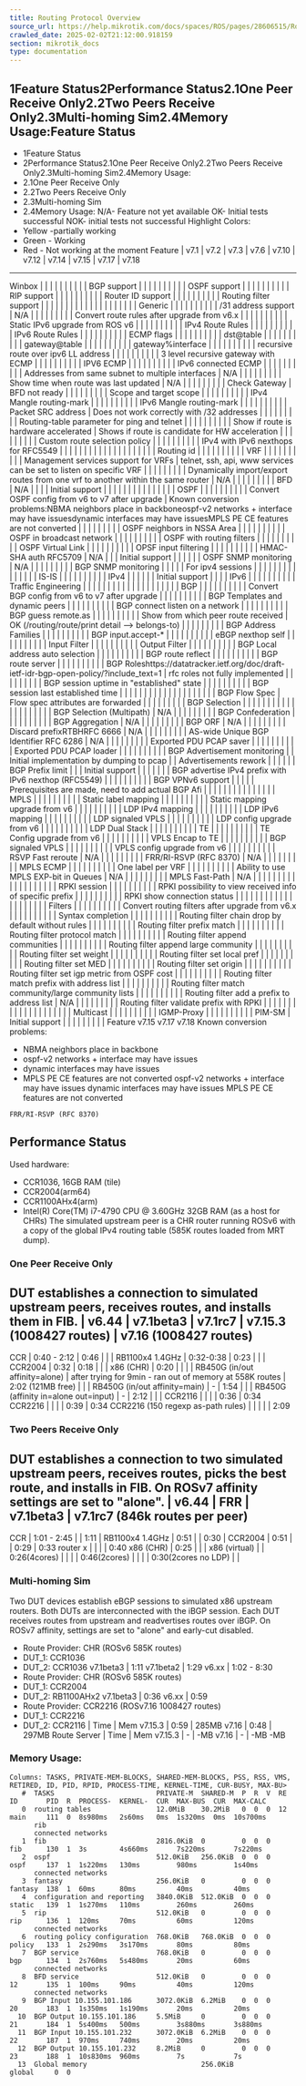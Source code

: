 ```yaml
---
title: Routing Protocol Overview
source_url: https://help.mikrotik.com/docs/spaces/ROS/pages/28606515/Routing+Protocol+Overview,
crawled_date: 2025-02-02T21:12:00.918159
section: mikrotik_docs
type: documentation
---
```


## 1Feature Status2Performance Status2.1One Peer Receive Only2.2Two Peers Receive Only2.3Multi-homing Sim2.4Memory Usage:Feature Status
* 1Feature Status
* 2Performance Status2.1One Peer Receive Only2.2Two Peers Receive Only2.3Multi-homing Sim2.4Memory Usage:
* 2.1One Peer Receive Only
* 2.2Two Peers Receive Only
* 2.3Multi-homing Sim
* 2.4Memory Usage:
N/A- Feature not yet available
OK- Initial tests successful
NOK- initial tests not successful
Highlight Colors:
* Yellow -partially working
* Green - Working
* Red - Not working at the moment
Feature | v7.1 | v7.2 | v7.3 | v7.6 | v7.10 | v7.12 | v7.14 | v7.15 | v7.17 | v7.18
-----------------------------------------------------------------------------------
Winbox |  |  |  |  |  |  |  |  |  | 
BGP support |  |  |  |  |  |  |  |  |  | 
OSPF support |  |  |  |  |  |  |  |  |  | 
RIP support |  |  |  |  |  |  |  |  |  | 
Router ID support |  |  |  |  |  |  |  |  |  | 
Routing filter support |  |  |  |  |  |  |  |  |  | 
 |  |  |  |  |  |  |  |  |  | 
Generic |  |  |  |  |  |  |  |  |  | 
/31 address support | N/A |  |  |  |  |  |  |  |  | 
Convert route rules after upgrade from v6.x |  |  |  |  |  |  |  |  |  | 
Static IPv6 upgrade from ROS v6 |  |  |  |  |  |  |  |  |  | 
IPv4 Route Rules |  |  |  |  |  |  |  |  |  | 
IPv6 Route Rules |  |  |  |  |  |  |  |  |  | 
ECMP flags |  |  |  |  |  |  |  |  |  | 
dst@table |  |  |  |  |  |  |  |  |  | 
gateway@table |  |  |  |  |  |  |  |  |  | 
gateway%interface |  |  |  |  |  |  |  |  |  | 
recursive route over ipv6 LL address |  |  |  |  |  |  |  |  |  | 
3 level recursive gateway with ECMP |  |  |  |  |  |  |  |  |  | 
IPV6 ECMP |  |  |  |  |  |  |  |  |  | 
IPv6 connected ECMP |  |  |  |  |  |  |  |  |  | 
Addresses from same subnet to multiple interfaces | N/A |  |  |  |  |  |  |  |  | 
Show time when route was last updated | N/A |  |  |  |  |  |  |  |  | 
Check Gateway | BFD not ready |  |  |  |  |  |  |  |  | 
Scope and target scope |  |  |  |  |  |  |  |  |  | 
IPv4 Mangle routing-mark |  |  |  |  |  |  |  |  |  | 
IPv6 Mangle routing-mark |  |  |  |  |  |  |  |  |  | 
Packet SRC address | Does not work correctly with /32 addresses |  |  |  |  |  |  |  |  | 
Routing-table parameter for ping and telnet |  |  |  |  |  |  |  |  |  | 
Show if route is hardware accelerated | Shows if route is candidate for HW acceleration |  |  |  |  |  |  |  |  | 
Custom route selection policy |  |  |  |  |  |  |  |  |  | 
IPv4 with IPv6 nexthops for RFC5549 |  |  |  |  |  |  |  |  |  | 
 |  |  |  |  |  |  |  |  |  | 
Routing id |  |  |  |  |  |  |  |  |  | 
VRF |  |  |  |  |  |  |  |  |  | 
Management services support for VRFs | telnet, ssh, api, www services can be set to listen on specific VRF |  |  |  |  |  |  |  |  | 
Dynamically import/export routes from one vrf to another within the same router | N/A |  |  |  |  |  |  |  |  | 
BFD | N/A |  |  |  | Initial support |  |  |  |  | 
 |  |  |  |  |  |  |  |  |  | 
OSPF |  |  |  |  |  |  |  |  |  | 
Convert OSPF config from v6 to v7 after upgrade | Known conversion problems:NBMA neighbors place in backboneospf-v2 networks + interface may have issuesdynamic interfaces may have issuesMPLS PE CE features are not converted |  |  |  |  |  |  |  |  | 
OSPF neighbors in NSSA Area |  |  |  |  |  |  |  |  |  | 
OSPF in broadcast network |  |  |  |  |  |  |  |  |  | 
OSPF with routing filters |  |  |  |  |  |  |  |  |  | 
OSPF Virtual Link |  |  |  |  |  |  |  |  |  | 
OPSF input filtering |  |  |  |  |  |  |  |  |  | 
HMAC-SHA auth RFC5709 | N/A |  |  | Initial support |  |  |  |  |  | 
OSPF SNMP monitoring | N/A |  |  |  |  |  |  |  |  | 
BGP SNMP monitoring |  |  |  |  | For ipv4 sessions |  |  |  |  | 
 |  |  |  |  |  |  |  |  |  | 
IS-IS |  |  |  |  |  |  |  |  |  | 
IPv4 |  |  |  |  |  | Initial support |  |  |  | 
IPv6 |  |  |  |  |  |  |  |  |  | 
Traffic Engineering |  |  |  |  |  |  |  |  |  | 
 |  |  |  |  |  |  |  |  |  | 
BGP |  |  |  |  |  |  |  |  |  | 
Convert BGP config from v6 to v7 after upgrade |  |  |  |  |  |  |  |  |  | 
BGP Templates and dynamic peers |  |  |  |  |  |  |  |  |  | 
BGP connect listen on a network |  |  |  |  |  |  |  |  |  | 
BGP guess remote.as |  |  |  |  |  |  |  |  |  | 
Show from which peer route received | OK (/routing/route/print detail --> belongs-to) |  |  |  |  |  |  |  |  | 
BGP Address Families |  |  |  |  |  |  |  |  |  | 
BGP input.accept-* |  |  |  |  |  |  |  |  |  | 
eBGP nexthop self |  |  |  |  |  |  |  |  |  | 
Input Filter |  |  |  |  |  |  |  |  |  | 
Output Filter |  |  |  |  |  |  |  |  |  | 
BGP Local address auto selection |  |  |  |  |  |  |  |  |  | 
BGP route reflect |  |  |  |  |  |  |  |  |  | 
BGP route server |  |  |  |  |  |  |  |  |  | 
BGP Roleshttps://datatracker.ietf.org/doc/draft-ietf-idr-bgp-open-policy/?include_text=1 | rfc roles not fully implemented |  |  |  |  |  |  |  |  | 
BGP session uptime in "established" state |  |  |  |  |  |  |  |  |  | 
BGP session last established time |  |  |  |  |  |  |  |  |  | 
 |  |  |  |  |  |  |  |  |  | 
BGP Flow Spec | Flow spec attributes are forwarded |  |  |  |  |  |  |  |  | 
BGP Selection |  |  |  |  |  |  |  |  |  | 
 |  |  |  |  |  |  |  |  |  | 
BGP Selection (Multipath) | N/A |  |  |  |  |  |  |  |  | 
BGP Confederation |  |  |  |  |  |  |  |  |  | 
BGP Aggregation | N/A |  |  |  |  |  |  |  |  | 
BGP ORF | N/A |  |  |  |  |  |  |  |  | 
Discard prefixRTBHRFC 6666 | N/A |  |  |  |  |  |  |  |  | 
AS-wide Unique BGP Identifier RFC 6286 | N/A |  |  |  |  |  |  |  |  | 
Exported PDU PCAP saver |  |  |  |  |  |  |  |  |  | 
Exported PDU PCAP loader |  |  |  |  |  |  |  |  |  | 
BGP Advertisement monitoring |  | Initial implementation by dumping to pcap |  | Advertisements rework |  |  |  |  |  | 
BGP Prefix limit |  |  | Initial support |  |  |  |  |  |  | 
BGP advertise IPv4 prefix with IPv6 nexthop (RFC5549) |  |  |  |  |  |  |  |  |  | 
BGP VPNv6 support |  |  |  |  | Prerequisites are made, need to add actual BGP Afi |  |  |  |  | 
 |  |  |  |  |  |  |  |  |  | 
MPLS |  |  |  |  |  |  |  |  |  | 
Static label mapping |  |  |  |  |  |  |  |  |  | 
Static mapping upgrade from v6 |  |  |  |  |  |  |  |  |  | 
LDP IPv4 mapping |  |  |  |  |  |  |  |  |  | 
LDP IPv6 mapping |  |  |  |  |  |  |  |  |  | 
LDP signaled VPLS |  |  |  |  |  |  |  |  |  | 
LDP config upgrade from v6 |  |  |  |  |  |  |  |  |  | 
LDP Dual Stack |  |  |  |  |  |  |  |  |  | 
TE |  |  |  |  |  |  |  |  |  | 
TE Config upgrade from v6 |  |  |  |  |  |  |  |  |  | 
VPLS Encap to TE |  |  |  |  |  |  |  |  |  | 
BGP signaled VPLS |  |  |  |  |  |  |  |  |  | 
VPLS config upgrade from v6 |  |  |  |  |  |  |  |  |  | 
RSVP Fast reroute | N/A |  |  |  |  |  |  |  |  | 
FRR/RI-RSVP (RFC 8370) | N/A |  |  |  |  |  |  |  |  | 
MPLS ECMP |  |  |  |  |  |  |  |  |  | 
One label per VRF |  |  |  |  |  |  |  |  |  | 
Ability to use MPLS EXP-bit in Queues | N/A |  |  |  |  |  |  |  |  | 
MPLS Fast-Path | N/A |  |  |  |  |  |  |  |  | 
 |  |  |  |  |  |  |  |  |  | 
RPKI session |  |  |  |  |  |  |  |  |  | 
RPKI possibility to view received info of specific prefix |  |  |  |  |  |  |  |  |  | 
RPKI show connection status |  |  |  |  |  |  |  |  |  | 
 |  |  |  |  |  |  |  |  |  | 
Filters |  |  |  |  |  |  |  |  |  | 
Convert routing filters after upgrade from v6.x |  |  |  |  |  |  |  |  |  | 
Syntax completion |  |  |  |  |  |  |  |  |  | 
Routing filter chain drop by default without rules |  |  |  |  |  |  |  |  |  | 
Routing filter prefix match |  |  |  |  |  |  |  |  |  | 
Routing filter protocol match |  |  |  |  |  |  |  |  |  | 
Routing filter append communities |  |  |  |  |  |  |  |  |  | 
Routing filter append large community |  |  |  |  |  |  |  |  |  | 
Routing filter set weight |  |  |  |  |  |  |  |  |  | 
Routing filter set local pref |  |  |  |  |  |  |  |  |  | 
Routing filter set MED |  |  |  |  |  |  |  |  |  | 
Routing filter set origin |  |  |  |  |  |  |  |  |  | 
Routing filter set igp metric from OSPF cost |  |  |  |  |  |  |  |  |  | 
Routing filter match prefix with address list |  |  |  |  |  |  |  |  |  | 
Routing filter match community/large community lists |  |  |  |  |  |  |  |  |  | 
Routing filter add a prefix to address list | N/A |  |  |  |  |  |  |  |  | 
Routing filter validate prefix with RPKI |  |  |  |  |  |  |  |  |  | 
 |  |  |  |  |  |  |  |  |  | 
Multicast |  |  |  |  |  |  |  |  |  | 
IGMP-Proxy |  |  |  |  |  |  |  |  |  | 
PIM-SM | Initial support |  |  |  |  |  |  |  |  | 
Feature
v7.15
v7.17
v7.18
Known conversion problems:
* NBMA neighbors place in backbone
* ospf-v2 networks + interface may have issues
* dynamic interfaces may have issues
* MPLS PE CE features are not converted
ospf-v2 networks + interface may have issues
dynamic interfaces may have issues
MPLS PE CE features are not converted
```
FRR/RI-RSVP (RFC 8370)
```
## Performance Status
Used hardware:
* CCR1036, 16GB RAM (tile)
* CCR2004(arm64)
* CCR1100AHx4(arm)
* Intel(R) Core(TM) i7-4790 CPU @ 3.60GHz 32GB RAM (as a host for CHRs)
The simulated upstream peer is a CHR router running ROSv6 with a copy of the global IPv4 routing table (585K routes loaded from MRT dump).
### One Peer Receive Only
DUT establishes a connection to simulated upstream peers, receives routes, and installs them in FIB.
 | v6.44 | v7.1beta3 | v7.1rc7 | v7.15.3 (1008427 routes) | v7.16 (1008427 routes)
----------------------------------------------------------------------------------
CCR | 0:40 - 2:12 | 0:46 |  |  | 
RB1100x4 1.4GHz | 0:32-0:38 | 0:23 |  |  | 
CCR2004 | 0:32 | 0:18 |  |  | 
x86 (CHR) | 0:20 |  |  |  | 
RB450G (in/out affinity=alone) | after trying for 9min - ran out of memory at 558K routes | 2:02 (121MB free) |  |  | 
RB450G (in/out affinity=main) | - | 1:54 |  |  | 
RB450G (affinity in=alone out=input) | - | 2:12 |  |  | 
CCR2116 |  |  |  | 0:36 | 0:34
CCR2216 |  |  |  | 0:39 | 0:34
CCR2216 (150 regexp as-path rules) |  |  |  |  | 2:09
### Two Peers Receive Only
DUT establishes a connection to two simulated upstream peers, receives routes, picks the best route, and installs in FIB. On ROSv7 affinity settings are set to "alone".
 | v6.44 | FRR | v7.1beta3 | v7.1rc7 (846k routes per peer)
-----------------------------------------------------------
CCR | 1:01 - 2:45 |  | 1:11 | 
RB1100x4 1.4GHz | 0:51 |  | 0:30 | 
CCR2004 | 0:51 |  | 0:29 | 0:33
router x |  |  |  | 0:40
x86 (CHR) | 0:25 |  |  | 
x86 (virtual) |  | 0:26(4cores) |  | 
 |  | 0:46(2cores) |  | 
 |  | 0:30(2cores no LDP) |  |
### Multi-homing Sim
Two DUT devices establish eBGP sessions to simulated x86 upstream routers. Both DUTs are interconnected with the iBGP session. Each DUT receives routes from upstream and readvertises routes over iBGP. On ROSv7 affinity, settings are set to "alone" and early-cut disabled.
* Route Provider: CHR (ROSv6 585K routes)
* DUT_1: CCR1036
* DUT_2: CCR1036
v7.1beta3 | 1:11
v7.1beta2 | 1:29
v6.xx | 1:02 - 8:30
* Route Provider: CHR (ROSv6 585K routes)
* DUT_1: CCR2004
* DUT_2: RB1100AHx2
v7.1beta3 | 0:36
v6.xx | 0:59
* Route Provider: CCR2216 (ROSv7.16 1008427 routes)
* DUT_1: CCR2216
* DUT_2: CCR2116
 | Time | Mem
v7.15.3 | 0:59 | 285MB
v7.16 | 0:48 | 297MB
Route Server
 | Time | Mem
v7.15.3 | - | -MB
v7.16 | - | -MB
-MB
### Memory Usage:
```
Columns: TASKS, PRIVATE-MEM-BLOCKS, SHARED-MEM-BLOCKS, PSS, RSS, VMS, RETIRED, ID, PID, RPID, PROCESS-TIME, KERNEL-TIME, CUR-BUSY, MAX-BU>
   #  TASKS                         PRIVATE-M  SHARED-M  P  R  V  RE  ID       PID  R  PROCESS-  KERNEL-  CUR  MAX-BUS  CUR  MAX-CALC
   0  routing tables                12.0MiB    30.2MiB   0  0  0  12  main     111  0  8s980ms   2s60ms   0ms  1s320ms  0ms  10s700ms
      rib                                                                                                                            
      connected networks                                                                                                             
   1  fib                           2816.0KiB  0         0  0  0      fib      130  1  3s        4s660ms       7s220ms       7s220ms 
   2  ospf                          512.0KiB   256.0KiB  0  0  0      ospf     137  1  1s220ms   130ms         980ms         1s40ms  
      connected networks                                                                                                             
   3  fantasy                       256.0KiB   0         0  0  0      fantasy  138  1  60ms      80ms          40ms          40ms    
   4  configuration and reporting   3840.0KiB  512.0KiB  0  0  0      static   139  1  1s270ms   110ms         260ms         260ms   
   5  rip                           512.0KiB   0         0  0  0      rip      136  1  120ms     70ms          60ms          120ms   
      connected networks                                                                                                             
   6  routing policy configuration  768.0KiB   768.0KiB  0  0  0      policy   133  1  2s290ms   3s170ms       80ms          80ms    
   7  BGP service                   768.0KiB   0         0  0  0      bgp      134  1  2s760ms   5s480ms       20ms          60ms    
      connected networks                                                                                                             
   8  BFD service                   512.0KiB   0         0  0  0      12       135  1  100ms     90ms          40ms          120ms   
      connected networks                                                                                                             
   9  BGP Input 10.155.101.186      3072.0KiB  6.2MiB    0  0  0      20       183  1  1s350ms   1s190ms       20ms          20ms    
  10  BGP Output 10.155.101.186     5.5MiB     0         0  0  0      21       184  1  5s400ms   500ms         3s880ms       3s880ms 
  11  BGP Input 10.155.101.232      3072.0KiB  6.2MiB    0  0  0      22       187  1  970ms     740ms         20ms          20ms    
  12  BGP Output 10.155.101.232     8.2MiB     0         0  0  0      23       188  1  10s830ms  960ms         7s            7s      
  13  Global memory                            256.0KiB               global     0  0
```